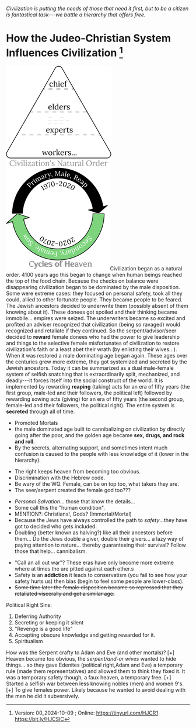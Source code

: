 [^Information]: Version: 00_2024-10-09 ; Online: <https://tinyurl.com/HJCR1> <https://bit.ly/HJCSIC>

*Civilization is putting the needs of those that need it first, but to be a citizen is fantastical task---we battle a hierarchy that offers free.*

# How the Judeo-Christian System Influences Civilization [^Information]

![](images/05_ages-of-civilization_eden.svg)![](images/10_cycles-of-heaven.svg)Civilization began as a natural order. 4100 years ago this began to change when human beings reached the top of the food chain. Because the checks on balance were disappearing civilization began to be dominated by the male disposition. Some were extreme cases: they focused on personal safety, took all they could, allied to other fortunate people. They became people to be feared. The Jewish ancestors decided to underwrite  them (possibly absent of them knowing about it). These donees got spoiled and their thinking became immobile... empires were seized. The underwriters became so excited and profited an adviser recognized that civilization (being so ravaged) would recognized and retaliate if they continued. So the serpent/advisor/seer decided to **reward** female donees who had the power to give leadership and things to the selective female misfortunates of civilization to restore civilization's faith or a least abet their wrath (by enlisting their wives...). When it was restored a male dominating age began again. These ages over the centuries grew more extreme, they got systemized and secreted by the Jewish ancestors. Today it can be summarized as a dual male-female system of selfish snatching that is extraordinarily split, mechanized, and deadly---it forces itself into the social construct of the world. It is implemented by rewarding **reaping** (taking) acts for an era of fifty years (the first group, male-led and their followers, the political left) followed by rewarding sowing acts (giving) for an era of fifty years (the second group, female-led and their followers, the political right). The entire system is **secreted** through all of time.

* Promoted Mortals
* the male dominated age built to cannibalizing on civilization by directly going after the poor, and the golden age became **sex, drugs, and rock and roll**.
* By the secrets, alternating support, and sometimes intent much confusion is caused to the people with less knowledge of it (lower in the hierarchy).
+ The right keeps heaven from becoming too obvious.
+ Discrimination with the Hebrew code.
+ Be wary of the WQ. Female, can be on top too, what takers they are.
+ The seer/serpent created the female god too???
* *Personal Salvation*... those that know the details...
* Some call this the "human condition".
* MENTION?: Christians!, Gods? (Immortal/Mortal)
* Because the Jews have always controlled the path to *safety*...they have got to decided who gets included.
* Doubling (better known as halving?) like all their ancestors before them... Do the Jews double a giver, double their givers... a lazy way of paying attention to nature... thereby guaranteeing their survival? Follow those that help... cannibalism.
<!-- * The first group's success becomes so **addictive** that they eventually begin cannibalizing on civilization. It has built to the Jews making mis-fortunate people. -->
* "Call an all out war"? These eras have only become more extreme where at times the are pitted against each other.s
* Safety is an **addiction** it leads to conservatism (you fail to see how your safety hurts us) then bias (begin to feel some people are lower-class).
* ~~Some time later the female disposition became so repressed that they retaliated viscerally and got a similar age.~~

Political Right Sins:
1) Deferring Authority
2) Secreting or keeping it silent
3) "Revenge is a good life"
4) Accepting obscure knowledge and getting rewarded for it.
5) Spiritualism

How was the Serpent crafty to Adam and Eve (and other mortals)?
[+] Heaven became too obvious, the *serpent/and-or wives* wanted to hide things... so they gave Edenites (political right,Adam and Eve) a temporary rule (made them representatives) and allowed them to think they fixed it. It was a temporary safety though, a faux heaven, a temporary free.
[+] Started a selfish war between less knowing nobles (men) and women 9's.
[+] To give females power. Likely because he wanted to avoid dealing with the men he did it subversively.